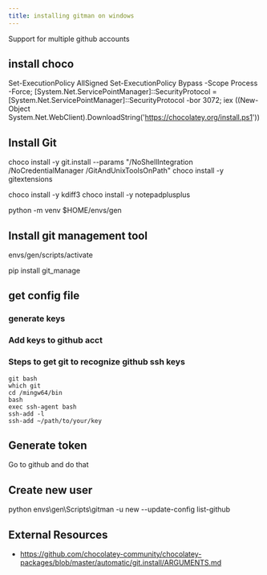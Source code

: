 ```yaml
---
title: installing gitman on windows
---
```


Support for multiple github accounts
 
## install choco

Set-ExecutionPolicy AllSigned
Set-ExecutionPolicy Bypass -Scope Process -Force; [System.Net.ServicePointManager]::SecurityProtocol = [System.Net.ServicePointManager]::SecurityProtocol -bor 3072; iex ((New-Object System.Net.WebClient).DownloadString('https://chocolatey.org/install.ps1'))

## Install Git

choco install -y git.install --params "/NoShellIntegration /NoCredentialManager /GitAndUnixToolsOnPath"
choco install -y gitextensions

choco install -y kdiff3
choco install -y notepadplusplus
    
python -m venv $HOME/envs/gen

## Install git management tool

envs/gen/scripts/activate

pip install git_manage

## get config file

### generate keys

### Add keys to github acct

### Steps to get git to recognize github ssh keys

```
git bash
which git
cd /mingw64/bin
bash
exec ssh-agent bash
ssh-add -l
ssh-add ~/path/to/your/key

```

## Generate token

Go to github and do that

## Create new user

python envs\gen\Scripts\gitman  -u new --update-config list-github

## External Resources

* <https://github.com/chocolatey-community/chocolatey-packages/blob/master/automatic/git.install/ARGUMENTS.md>
